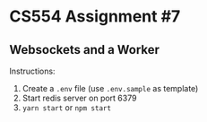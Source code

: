 # CS554 Assignment #7
## Websockets and a Worker

Instructions:
1) Create a `.env` file (use `.env.sample` as template)
2) Start redis server on port 6379
3) `yarn start` or `npm start`

